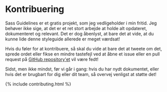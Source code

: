 
# Kontribuering

Sass Guidelines er et gratis projekt, som jeg vedligeholder i min fritid. Jeg behøver ikke sige, at det er et ret stort arbejde at holde alt opdateret, dokumenteret og relevant. Det er dog åbenlyst, at bare det at vide, at du kunne lide denne styleguide allerede er meget værdsat!

Hvis du føler for at kontribuere, så skal du vide at bare det at tweete om det, sprede ordet eller fikse en mindre tastefejl ved at åbne et issue eller en pull request på [GitHub repository'et](https://github.com/HugoGiraudel/sass-guidelines) vil være fedt!

Sidst, men ikke mindst, før vi går i gang: hvis du har nydt dokumentet, eller hvis det er brugbart for dig eller dit team, så overvej venligst at støtte det!

{% include contributing.html %}
